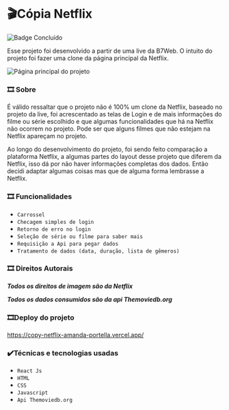 # :clapper:Cópia Netflix
![Badge Concluído](https://img.shields.io/badge/STATUS-CONCLU%C3%8DDO-red)

Esse projeto foi desenvolvido a partir de uma live da B7Web. O intuito do projeto foi fazer uma clone da página principal da Netflix.

 ![Página principal do projeto](https://i.imgur.com/0H6k8NY.png)

### 	:film_strip: Sobre

É válido ressaltar que o projeto não é 100% um clone da Netflix, baseado no projeto da live, foi acrescentado as telas de Login e de mais informações do filme ou série escolhido e que algumas funcionalidades que há na Netflix não ocorrem no projeto. Pode ser que alguns filmes que não estejam na Netflix apareçam no projeto.

Ao longo do desenvolvimento do projeto, foi sendo feito comparação a plataforma Netflix, a algumas partes do layout desse projeto que diferem da Netflix, isso dá por não haver informações completas dos dados. Então decidi adaptar algumas coisas mas que de alguma forma lembrasse a Netflix.

### 	:film_strip: Funcionalidades
  -  ``Carrossel``
  -  ``Checagem simples de login``
  -  ``Retorno de erro no login``
  -  ``Seleção de série ou filme para saber mais``
  -  ``Requisição a Api para pegar dados``
  -  ``Tratamento de dados (data, duração, lista de gêmeros)``

### 	:film_strip: Direitos Autorais

***Todos os direitos de imagem são da Netflix***

***Todos os dados consumidos são da api Themoviedb.org***

### 	:film_strip:Deploy do projeto

 https://copy-netflix-amanda-portella.vercel.app/
 
### :heavy_check_mark:Técnicas e tecnologias usadas
  -  ``React Js``
  -  ``HTML``
  -  ``CSS``
  -  ``Javascript``
  -  ``Api Themoviedb.org`` 
